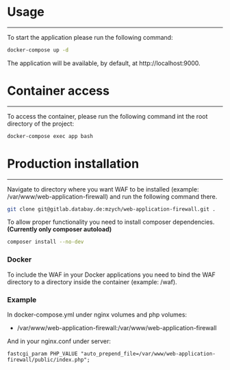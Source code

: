 # Usage
___
To start the application please run the following command:
```bash
docker-compose up -d
```
The application will be available, by default, at http://localhost:9000.


# Container access
___
To access the container, please run the following command int the root directory of the project:
```bash
docker-compose exec app bash
```

# Production installation
___
Navigate to directory where you want WAF to be installed (example: /var/www/web-application-firewall) and run the following command there.
```bash
git clone git@gitlab.databay.de:mzych/web-application-firewall.git .
```

To allow proper functionality you need to install composer dependencies. <b>(Currently only composer autoload)</b>
```bash
composer install --no-dev
```
### Docker
To include the WAF in your Docker applications you need to bind the WAF directory to a directory inside the container (example: /waf).

### Example
In docker-compose.yml under nginx volumes and php volumes:
- /var/www/web-application-firewall:/var/www/web-application-firewall

And in your nginx.conf under server:
```
fastcgi_param PHP_VALUE "auto_prepend_file=/var/www/web-application-firewall/public/index.php";
```